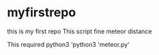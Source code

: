 # myfirstrepo
this is my first repo
This script fine meteor distance

This required python3
'python3 'meteor.py'
